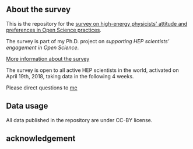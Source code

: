 ## About the survey

This is the repository for the [survey on high-energy physicists' attitude and preferences in Open Science practices](https://survey.shef.ac.uk/limesurvey/index.php?sid=77428&lang=en).

The survey is part of my Ph.D. project on _supporting HEP scientists' engagement in Open Science_.

[More information about the survey](https://spark.adobe.com/page/QYEGul2HGwwKP/)

The survey is open to all active HEP scientists in the world, activated on April 19th, 2018, taking data in the following 4 weeks.

Please direct questions to [me](zoe.chen.xiaoli@gmail.com)

## Data usage
All data published in the repository are under CC-BY license.

## acknowledgement
